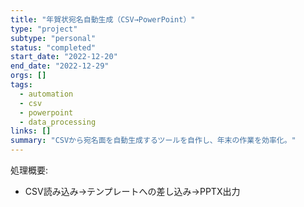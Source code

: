 ```yaml
---
title: "年賀状宛名自動生成（CSV→PowerPoint）"
type: "project"
subtype: "personal"
status: "completed"
start_date: "2022-12-20"
end_date: "2022-12-29"
orgs: []
tags:
  - automation
  - csv
  - powerpoint
  - data_processing
links: []
summary: "CSVから宛名面を自動生成するツールを自作し、年末の作業を効率化。"
---
```


処理概要:
- CSV読み込み→テンプレートへの差し込み→PPTX出力


